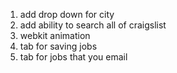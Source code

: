 1. add drop down for city
2. add ability to search all of craigslist
3. webkit animation
4. tab for saving jobs
5. tab for jobs that you email
